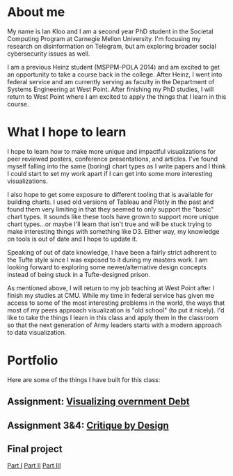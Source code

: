 # About me
My name is Ian Kloo and I am a second year PhD student in the Societal Computing Program at Carnegie Mellon University.  I'm focusing my research on disinformation on Telegram, but am exploring broader social cybersecurity issues as well.  

I am a previous Heinz student (MSPPM-POLA 2014) and am excited to get an opportunity to take a course back in the college.  After Heinz, I went into federal service and am currently serving as faculty in the Department of Systems Engineering at West Point.  After finishing my PhD studies, I will return to West Point where I am excited to apply the things that I learn in this course.

# What I hope to learn
I hope to learn how to make more unique and impactful visualizations for peer reviewed posters, conference presentations, and articles.  I've found myself falling into the same (boring) chart types as I write papers and I think I could start to set my work apart if I can get into some more interesting visualizations.  

I also hope to get some exposure to different tooling that is available for building charts.  I used old versions of Tableau and Plotly in the past and found them very limiting in that they seemed to only support the "basic" chart types.  It sounds like these tools have grown to support more unique chart types...or maybe I'll learn that isn't true and will be stuck trying to make interesting things with something like D3.  Either way, my knowledge on tools is out of date and I hope to update it.

Speaking of out of date knowledge, I have been a fairly strict adherent to the Tufte style since I was exposed to it during my masters work.  I am looking forward to exploring some newer/alternative design concepts instead of being stuck in a Tufte-designed prison. 

As mentioned above, I will return to my job teaching at West Point after I finish my studies at CMU.  While my time in federal service has given me access to some of the most interesting problems in the world, the ways that most of my peers approach visualization is "old school" (to put it nicely).  I'd like to take the things I learn in this class and apply them in the classroom so that the next generation of Army leaders starts with a modern approach to data visualization.

# Portfolio
Here are some of the things I have built for this class:

## Assignment: [Visualizing overnment Debt](visualizing-government-debt)

## Assignment 3&4: [Critique by Design](critique-by-design)

## Final project

[Part I](final-project-part-one)
[Part II](final-project-part-two)
[Part III](final-project-part-three)
